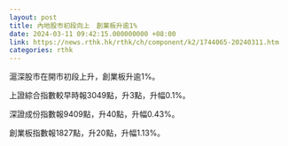 ```yaml
---
layout: post
title: 內地股市初段向上　創業板升逾1%
date: 2024-03-11 09:42:15.000000000 +08:00
link: https://news.rthk.hk/rthk/ch/component/k2/1744065-20240311.htm
categories: rthk
---
```


滬深股市在開市初段上升，創業板升逾1%。

上證綜合指數較早時報3049點，升3點，升幅0.1%。

深證成份指數報9409點，升40點，升幅0.43%。

創業板指數報1827點，升20點，升幅1.13%。
